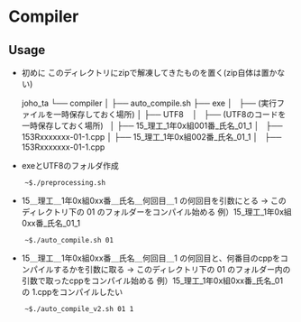 # Compiler

## Usage 
+ 初めに
	このディレクトリにzipで解凍してきたものを置く(zip自体は置かない)

	joho_ta
	└── compiler
		│
		├── auto_compile.sh 
		├── exe 
		│   ├── (実行ファイルを一時保存しておく場所)
		│
		├── UTF8    
		│   ├── (UTF8のコードを一時保存しておく場所)   
		│
		├── 15_理工_1年0x組001番_氏名_01_1
		│   ├── 153Rxxxxxxx-01-1.cpp
		│
		├── 15_理工_1年0x組002番_氏名_01_1
		│   ├── 153Rxxxxxxx-01-1.cpp 

+ exeとUTF8のフォルダ作成
```
	~$./preprocessing.sh
```

+ 15＿理工＿1年0x組0xx番＿氏名＿何回目＿1 の何回目を引数にとる
	-> このディレクトリ下の 01 のフォルダーをコンパイル始める
	例）15_理工_1年0x組0xx番_氏名_01_1 
```
	~$./auto_compile.sh 01 
```

+ 15＿理工＿1年0x組0xx番＿氏名＿何回目＿1 の何回目と、何番目のcppをコンパイルするかを引数に取る
	-> このディレクトリ下の 01 のフォルダー内の引数で取ったcppをコンパイル始める
	例）15_理工_1年0x組0xx番_氏名_01 の 1.cppをコンパイルしたい
```
	~$./auto_compile_v2.sh 01 1 
```
